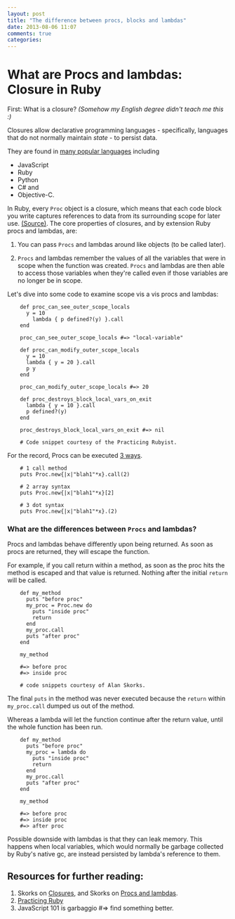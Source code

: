 ```yaml
---
layout: post
title: "The difference between procs, blocks and lambdas"
date: 2013-08-06 11:07
comments: true
categories: 
---
```


# What are Procs and lambdas: Closure in Ruby

First: What is a closure? *(Somehow my English degree didn't teach me this :)*

Closures allow declarative programming languages - specifically, languages that do not normally maintain *state* - to persist data. 

They are found in [many popular languages](http://stackoverflow.com/questions/1423002/how-different-programming-languages-use-closures) including 

* JavaScript 
* Ruby 
* Python 
* C# and 
* Objective-C.

In Ruby, every `Proc` object is a closure, which means that each code block you write captures references to data from its surrounding scope for later use. [(Source)](https://practicingruby.com/articles/shared/mvzhovpjbghr). The core properties of closures, and by extension Ruby procs and lambdas, are:

1. You can pass `Procs` and lambdas around like objects (to be called later).

2. `Procs` and lambdas remember the values of all the variables that were in scope when the function was created. `Procs` and lambdas are then able to access those variables when they're called even if those variables are no longer be in scope.

Let's dive into some code to examine scope vis a vis procs and lambdas:

		def proc_can_see_outer_scope_locals
		  y = 10
		  	lambda { p defined?(y) }.call
		end
		
		proc_can_see_outer_scope_locals #=> "local-variable"
		
		def proc_can_modify_outer_scope_locals
		  y = 10
		  lambda { y = 20 }.call
		  p y
		end
		
		proc_can_modify_outer_scope_locals #=> 20
		
		def proc_destroys_block_local_vars_on_exit
		  lambda { y = 10 }.call
		  p defined?(y)
		end
		
		proc_destroys_block_local_vars_on_exit #=> nil
		
		# Code snippet courtesy of the Practicing Rubyist.
 

For the record, Procs can be executed [3 ways](http://www.skorks.com/2010/05/closures-a-simple-explanation-using-ruby/). 

		# 1 call method
		puts Proc.new{|x|"blah1"*x}.call(2)
		
		# 2 array syntax
		puts Proc.new{|x|"blah1"*x}[2]
		
		# 3 dot syntax
		puts Proc.new{|x|"blah1"*x}.(2)
		

### What are the differences between `Procs` and lambdas?

Procs and lambdas behave differently upon being returned. As soon as procs are returned, they will escape the function. 

For example, if you call return within a method, as soon as the proc hits the method is escaped and that value is returned. Nothing after the initial `return` will be called.

		def my_method
		  puts "before proc"
		  my_proc = Proc.new do
		    puts "inside proc"
		    return
		  end
		  my_proc.call
		  puts "after proc"
		end
 
		my_method

		#=> before proc
		#=> inside proc
		
		# code snippets courtesy of Alan Skorks.


The final `puts` in the method was never executed because the `return` within `my_proc.call` dumped us out of the method. 

Whereas a lambda will let the function continue after the return value, until the whole function has been run.

		def my_method
		  puts "before proc"
		  my_proc = lambda do
		    puts "inside proc"
		    return
		  end
		  my_proc.call
		  puts "after proc"
		end
		 
		my_method
		
		#=> before proc
		#=> inside proc
		#=> after proc

Possible downside with lambdas is that they can leak memory. This happens when local variables, which would normally be garbage collected by Ruby's native gc, are instead persisted by lambda's reference to them. 

## Resources for further reading:

1. Skorks on [Closures](http://www.skorks.com/2010/05/closures-a-simple-explanation-using-ruby/), and Skorks on [Procs and lambdas](http://www.skorks.com/2010/05/ruby-procs-and-lambdas-and-the-difference-between-them/).
2. [Practicing Ruby](https://practicingruby.com/articles/shared/mvzhovpjbghr)
3. JavaScript 101 is garbaggio #=> find something better. 